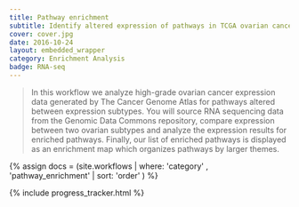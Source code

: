 ```yaml
---
title: Pathway enrichment
subtitle: Identify altered expression of pathways in TCGA ovarian cancer subtypes using Gene Set Enrichment Analysis.
cover: cover.jpg
date: 2016-10-24
layout: embedded_wrapper
category: Enrichment Analysis
badge: RNA-seq
---
```


> In this workflow we analyze high-grade ovarian cancer expression data generated by The Cancer Genome Atlas for pathways altered between expression subtypes. You will source RNA sequencing data from the Genomic Data Commons repository, compare expression between two ovarian subtypes and analyze the expression results for enriched pathways. Finally, our list of enriched pathways is displayed as an enrichment map which organizes pathways by larger themes.

{% assign docs = (site.workflows | where: 'category' , 'pathway_enrichment' | sort: 'order' ) %}

<div class="progress-tracker-wrapper">
  {% include progress_tracker.html %}
  <div id="progress-tracker-content"></div>
</div>
